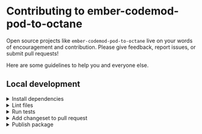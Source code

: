 # Contributing to ember-codemod-pod-to-octane

Open source projects like `ember-codemod-pod-to-octane` live on your words of encouragement and contribution. Please give feedback, report issues, or submit pull requests!

Here are some guidelines to help you and everyone else.


## Local development

<details>

<summary>Install dependencies</summary>

1. Fork and clone this repo.

    ```sh
    git clone git@github.com:<your-github-handle>/ember-codemod-pod-to-octane.git
    ```

1. Change directory.

    ```sh
    cd ember-codemod-pod-to-octane
    ```

1. Use [`pnpm`](https://pnpm.io/installation) to install dependencies.

    ```sh
    pnpm install
    ```

</details>


<details>

<summary>Lint files</summary>

1. When you write code, please check that it meets the linting rules.

    ```sh
    pnpm lint
    ```

1. You can run `lint:fix` to automatically fix linting errors.

    ```sh
    pnpm lint:fix
    ```

</details>


<details>

<summary>Run tests</summary>

1. When you write code, please check that all tests continue to pass.

    ```sh
    pnpm test
    ```

</details>


<details>

<summary>Add changeset to pull request</code></summary>

1. To record how a pull request affects packages, you will want to add a changeset.

    The changeset provides a summary of the code change. It also describes how package versions should be updated (major, minor, or patch) as a result of the code change.

    ```sh
    pnpm changeset
    ```

</details>


<details>

<summary>Publish package</summary>

1. Generate a [personal access token](https://github.com/settings/tokens/) in GitHub. Enable `repo` and `read:user` scopes if your repo is private. This token will be used to retrieve pull request information.

1. Run the `release:prepare` script. This removes changesets, updates package versions, and updates `CHANGELOG`s.

    ```sh
    GITHUB_TOKEN=<YOUR_PERSONAL_ACCESS_TOKEN> pnpm release:prepare
    ```

    Note, `release:prepare` also updated the workspace root's version (e.g. from `0.1.1` to `0.1.2`). We will use it to name the tag that will be published.

1. Review the file changes. Commit them in a branch, then open a pull request to merge the changes to the `main` branch.

    ```sh
    git checkout -b tag-0.1.2
    git add .
    git commit -m "Tagged 0.1.2"
    git push origin tag-0.1.2
    ```

1. [Create a tag](https://github.com/<your-github-handle>/ember-codemod-pod-to-octane/releases/new) and provide release notes. The tag name should match the workspace root's version (e.g. `0.1.2`).

1. Publish the package.

    ```sh
    pnpm release:publish
    ```

</details>
